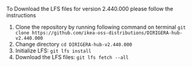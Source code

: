 To Download the LFS files for version 2.440.000 please follow the instructions

1. Clone the repository by running following command on terminal `git clone https://github.com/ikea-oss-distributions/DIRIGERA-hub-v2.440.000`
2. Change directory `cd DIRIGERA-hub-v2.440.000`
3. Initialize LFS: `git lfs install`
4. Download the LFS files: `git lfs fetch --all`
